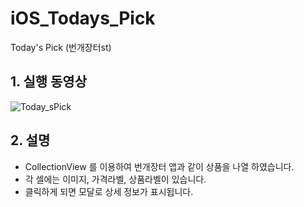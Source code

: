 # iOS_Todays_Pick
Today's Pick (번개장터st)

## 1. 실행 동영상
![Today_sPick](https://user-images.githubusercontent.com/61138164/109646370-73548b80-7b9b-11eb-8581-49e5305312d5.gif)

## 2. 설명

- CollectionView 를 이용하여 번개장터 앱과 같이 상품을 나열 하였습니다.
- 각 셀에는 이미지, 가격라벨, 상품라벨이 있습니다.
- 클릭하게 되면 모달로 상세 정보가 표시됩니다.
